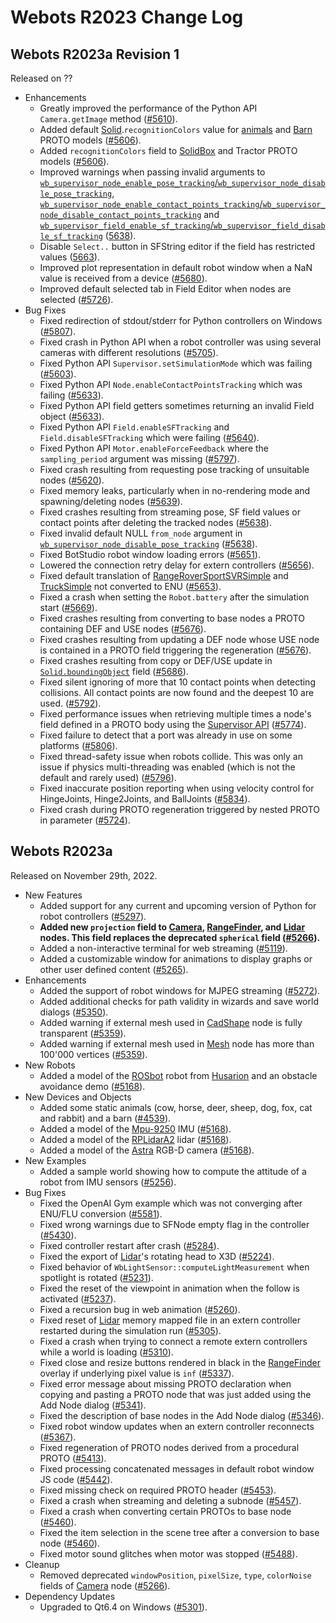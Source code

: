 # Webots R2023 Change Log

## Webots R2023a Revision 1
Released on ??
  - Enhancements
    - Greatly improved the performance of the Python API `Camera.getImage` method ([#5610](https://github.com/cyberbotics/webots/pull/5610)).
    - Added default [Solid](solid.md).`recognitionColors` value for [animals](../guide/object-animals.md) and [Barn](../guide/object-buildings.md#barn) PROTO models ([#5606](https://github.com/cyberbotics/webots/pull/5606)).
    - Added `recognitionColors` field to [SolidBox](../guide/object-solids.md#solidbox) and Tractor PROTO models ([#5606](https://github.com/cyberbotics/webots/pull/5606)).
    - Improved warnings when passing invalid arguments to [`wb_supervisor_node_enable_pose_tracking`/`wb_supervisor_node_disable_pose_tracking`](supervisor.md#wb_supervisor_node_enable_pose_tracking), [`wb_supervisor_node_enable_contact_points_tracking`/`wb_supervisor_node_disable_contact_points_tracking`](supervisor.md#wb_supervisor_node_enable_contact_points_tracking) and [`wb_supervisor_field_enable_sf_tracking`/`wb_supervisor_field_disable_sf_tracking`](supervisor.md#wb_supervisor_field_enable_sf_tracking) ([5638](https://github.com/cyberbotics/webots/pull/5638)).
    - Disable `Select..` button in SFString editor if the field has restricted values ([5663](https://github.com/cyberbotics/webots/pull/5663)).
    - Improved plot representation in default robot window when a NaN value is received from a device ([#5680](https://github.com/cyberbotics/webots/pull/5680)).
    - Improved default selected tab in Field Editor when nodes are selected ([#5726](https://github.com/cyberbotics/webots/pull/5726)).
  - Bug Fixes
    - Fixed redirection of stdout/stderr for Python controllers on Windows ([#5807](https://github.com/cyberbotics/webots/pull/5807)).
    - Fixed crash in Python API when a robot controller was using several cameras with different resolutions ([#5705](https://github.com/cyberbotics/webots/pull/5705)).
    - Fixed Python API `Supervisor.setSimulationMode` which was failing ([#5603](https://github.com/cyberbotics/webots/pull/5603)).
    - Fixed Python API `Node.enableContactPointsTracking` which was failing ([#5633](https://github.com/cyberbotics/webots/pull/5633)).
    - Fixed Python API field getters sometimes returning an invalid Field object ([#5633](https://github.com/cyberbotics/webots/pull/5633)).
    - Fixed Python API `Field.enableSFTracking` and `Field.disableSFTracking` which were failing ([#5640](https://github.com/cyberbotics/webots/pull/5640)).
    - Fixed Python API `Motor.enableForceFeedback` where the `sampling_period` argument was missing ([#5797](https://github.com/cyberbotics/webots/pull/5797)).
    - Fixed crash resulting from requesting pose tracking of unsuitable nodes ([#5620](https://github.com/cyberbotics/webots/pull/5620)).
    - Fixed memory leaks, particularly when in no-rendering mode and spawning/deleting nodes ([#5639](https://github.com/cyberbotics/webots/pull/5639)).
    - Fixed crashes resulting from streaming pose, SF field values or contact points after deleting the tracked nodes ([#5638](https://github.com/cyberbotics/webots/pull/5638)).
    - Fixed invalid default NULL `from_node` argument in [`wb_supervisor_node_disable_pose_tracking`](supervisor.md#wb_supervisor_node_disable_pose_tracking) ([#5638](https://github.com/cyberbotics/webots/pull/5638)).
    - Fixed BotStudio robot window loading errors ([#5651](https://github.com/cyberbotics/webots/pull/5651)).
    - Lowered the connection retry delay for extern controllers ([#5656](https://github.com/cyberbotics/webots/pull/5656)).
    - Fixed default translation of [RangeRoverSportSVRSimple](../automobile/vehicle-range-rover.md#rangeroversportsvrsimple) and [TruckSimple](../automobile/vehicle-generic.md#trucksimple) not converted to ENU ([#5653](https://github.com/cyberbotics/webots/pull/5653)).
    - Fixed a crash when setting the `Robot.battery` after the simulation start ([#5669](https://github.com/cyberbotics/webots/pull/5669)).
    - Fixed crashes resulting from converting to base nodes a PROTO containing DEF and USE nodes ([#5676](https://github.com/cyberbotics/webots/pull/5676)).
    - Fixed crashes resulting from updating a DEF node whose USE node is contained in a PROTO field triggering the regeneration ([#5676](https://github.com/cyberbotics/webots/pull/5676)).
    - Fixed crashes resulting from copy or DEF/USE update in [`Solid.boundingObject`](solid.md) field ([#5686](https://github.com/cyberbotics/webots/pull/5686)).
    - Fixed silent ignoring of more that 10 contact points when detecting collisions. All contact points are now found and the deepest 10 are used. ([#5792](https://github.com/cyberbotics/webots/pull/5792)).
    - Fixed performance issues when retrieving multiple times a node's field defined in a PROTO body using the [Supervisor API](supervisor.md) ([#5774](https://github.com/cyberbotics/webots/pull/5774)).
    - Fixed failure to detect that a port was already in use on some platforms ([#5806](https://github.com/cyberbotics/webots/pull/5806)).
    - Fixed thread-safety issue when robots collide. This was only an issue if physics multi-threading was enabled (which is not the default and rarely used) ([#5796](https://github.com/cyberbotics/webots/pull/5796)).
    - Fixed inaccurate position reporting when using velocity control for HingeJoints, Hinge2Joints, and BallJoints ([#5834](https://github.com/cyberbotics/webots/pull/5834)).
    - Fixed crash during PROTO regeneration triggered by nested PROTO in parameter ([#5724](https://github.com/cyberbotics/webots/pull/5724)).

## Webots R2023a
Released on November 29th, 2022.
  - New Features
    - Added support for any current and upcoming version of Python for robot controllers ([#5297](https://github.com/cyberbotics/webots/pull/5297)).
    - **Added new `projection` field to [Camera](camera.md), [RangeFinder](rangefinder.md), and [Lidar](lidar.md) nodes. This field replaces the deprecated `spherical` field ([#5266](https://github.com/cyberbotics/webots/pull/5266)).**
    - Added a non-interactive terminal for web streaming ([#5119](https://github.com/cyberbotics/webots/pull/5119)).
    - Added a customizable window for animations to display graphs or other user defined content ([#5265](https://github.com/cyberbotics/webots/pull/5265)).
  - Enhancements
    - Added the support of robot windows for MJPEG streaming ([#5272](https://github.com/cyberbotics/webots/pull/5272)).
    - Added additional checks for path validity in wizards and save world dialogs ([#5350](https://github.com/cyberbotics/webots/pull/5350)).
    - Added warning if external mesh used in [CadShape](cadshape.md) node is fully transparent ([#5359](https://github.com/cyberbotics/webots/pull/5359)).
    - Added warning if external mesh used in [Mesh](mesh.md) node has more than 100'000 vertices ([#5359](https://github.com/cyberbotics/webots/pull/5359)).
  - New Robots
    - Added a model of the [ROSbot](../guide/rosbot.md) robot from [Husarion](https://husarion.com/) and an obstacle avoidance demo ([#5168](https://github.com/cyberbotics/webots/pull/5168)).
  - New Devices and Objects
    - Added some static animals (cow, horse, deer, sheep, dog, fox, cat and rabbit) and a barn ([#4539](https://github.com/cyberbotics/webots/pull/4539)).
    - Added a model of the [Mpu-9250](../guide/imu-sensors.md#mpu-9250) IMU ([#5168](https://github.com/cyberbotics/webots/pull/5168)).
    - Added a model of the [RPLidarA2](../guide/lidar-sensors.md#slamtec-rplidar-a2) lidar ([#5168](https://github.com/cyberbotics/webots/pull/5168)).
    - Added a model of the [Astra](../guide/range-finder-sensors.md#orbbec-astra) RGB-D camera ([#5168](https://github.com/cyberbotics/webots/pull/5168)).
  - New Examples
    - Added a sample world showing how to compute the attitude of a robot from IMU sensors ([#5256](https://github.com/cyberbotics/webots/pull/5256)).
  - Bug Fixes
    - Fixed the OpenAI Gym example which was not converging after ENU/FLU conversion ([#5581](https://github.com/cyberbotics/webots/pull/5581)).
    - Fixed wrong warnings due to SFNode empty flag in the controller ([#5430](https://github.com/cyberbotics/webots/pull/5430)).
    - Fixed controller restart after crash ([#5284](https://github.com/cyberbotics/webots/pull/5284)).
    - Fixed the export of [Lidar](lidar.md)'s rotating head to X3D ([#5224](https://github.com/cyberbotics/webots/pull/5224)).
    - Fixed behavior of `WbLightSensor::computeLightMeasurement` when spotlight is rotated ([#5231](https://github.com/cyberbotics/webots/pull/5231)).
    - Fixed the reset of the viewpoint in animation when the follow is activated ([#5237](https://github.com/cyberbotics/webots/pull/5237)).
    - Fixed a recursion bug in web animation ([#5260](https://github.com/cyberbotics/webots/pull/5260)).
    - Fixed reset of [Lidar](lidar.md) memory mapped file in an extern controller restarted during the simulation run ([#5305](https://github.com/cyberbotics/webots/pull/5305)).
    - Fixed a crash when trying to connect a remote extern controllers while a world is loading ([#5310](https://github.com/cyberbotics/webots/pull/5310)).
    - Fixed close and resize buttons rendered in black in the [RangeFinder](rangefinder.md) overlay if underlying pixel value is `inf` ([#5337](https://github.com/cyberbotics/webots/pull/5337)).
    - Fixed error message about missing PROTO declaration when copying and pasting a PROTO node that was just added using the Add Node dialog ([#5341](https://github.com/cyberbotics/webots/pull/5341)).
    - Fixed the description of base nodes in the Add Node dialog ([#5346](https://github.com/cyberbotics/webots/pull/5346)).
    - Fixed robot window updates when an extern controller reconnects ([#5367](https://github.com/cyberbotics/webots/pull/5367)).
    - Fixed regeneration of PROTO nodes derived from a procedural PROTO ([#5413](https://github.com/cyberbotics/webots/pull/5413)).
    - Fixed processing concatenated messages in default robot window JS code ([#5442](https://github.com/cyberbotics/webots/pull/5442)).
    - Fixed missing check on required PROTO header ([#5453](https://github.com/cyberbotics/webots/pull/5453)).
    - Fixed a crash when streaming and deleting a subnode ([#5457](https://github.com/cyberbotics/webots/pull/5457)).
    - Fixed a crash when converting certain PROTOs to base node ([#5460](https://github.com/cyberbotics/webots/pull/5460)).
    - Fixed the item selection in the scene tree after a conversion to base node ([#5460](https://github.com/cyberbotics/webots/pull/5460)).
    - Fixed motor sound glitches when motor was stopped ([#5488](https://github.com/cyberbotics/webots/pull/5488)).
  - Cleanup
    - Removed deprecated `windowPosition`, `pixelSize`, `type`, `colorNoise` fields of [Camera](camera.md) node ([#5266](https://github.com/cyberbotics/webots/pull/5266)).
  - Dependency Updates
    - Upgraded to Qt6.4 on Windows ([#5301](https://github.com/cyberbotics/webots/pull/5301)).

